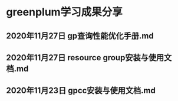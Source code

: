 # greenplum学习成果分享 

## 2020年11月27日 gp查询性能优化手册.md

## 2020年11月27日 resource group安装与使用文档.md

## 2020年11月23日 gpcc安装与使用文档.md
